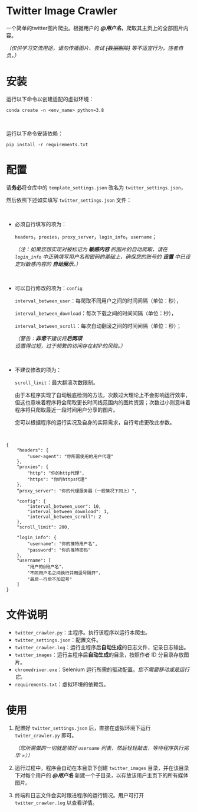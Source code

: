 # Twitter Image Crawler

一个简单的twitter图片爬虫。根据用户的 ***@用户名***，爬取其主页上的全部图片内容。

*（仅供学习交流用途，请勿传播图片、尝试 ~~[数据删除]~~ 等不适宜行为，违者自负。）*



# 安装

运行以下命令以创建适配的虚拟环境：

```
conda create -n <env_name> python=3.8
```

</br>

运行以下命令安装依赖：

```
pip install -r requirements.txt
```



# 配置

请**务必**将仓库中的 `template_settings.json` 改名为 `twitter_settings.json`，

然后依照下述如实填写 `twitter_settings.json` 文件：

</br>

- 必须自行填写的项为：

  `headers`，`proxies`，`proxy_server`，`login_info`，`username`；

  *（注：如果您想实现对被标记为 **敏感内容** 的图片的自动爬取，请在 `login_info` 中正确填写用户名和密码的基础上，确保您的账号的 **设置** 中已设定对敏感内容的 **自动展示**。）*

  </br>

- 可以自行修改的项为：`config`

  `interval_between_user`：每爬取不同用户之间的时间间隔（单位：秒），

  `interval_between_download`：每次下载之间的时间间隔（单位：秒），

  `interval_between_scroll`：每次自动翻滚之间的时间间隔（单位：秒）；

  *（警告：**非常**不建议将**后两项**设置得过短，过于频繁的访问存在封IP的风险。）*

  </br>

- 不建议修改的项为：

  `scroll_limit`：最大翻滚次数限制。
  
  由于本程序实现了自动触底检测的方法，次数过大理论上不会影响运行效率，但这也意味着程序将会爬取更长时间线范围内的图片资源；次数过小则意味着程序将只爬取最近一段时间用户分享的图片。
  
  您可以根据程序的运行实况及自身的实际需求，自行考虑更改此参数。
  
  </br>

```
{
    "headers": {
        "user-agent": "你所需使用的用户代理"
    },
    "proxies": {
        "http": "你的http代理",
        "https": "你的https代理"
    },
    “proxy_server": "你的代理服务器（一般情况下同上）",
    
    "config": {
        "interval_between_user": 10,
        "interval_between_download": 1,
        "interval_between_scroll": 2
    },
    "scroll_limit": 200,
    
    "login_info": {
    	"username": "你的推特用户名",
    	"password": "你的推特密码"
    },
    "username": [
        "用户的@用户名"，
        "不同用户名之间换行并用逗号隔开"，
        "最后一行后不加逗号"
    ]
}
```



# 文件说明

- `twitter_crawler.py`：主程序。执行该程序以运行本爬虫。
- `twitter_settings.json`：配置文件。
- `twitter_crawler.log`：运行主程序后**自动生成**的日志文件，记录日志输出。
- `twitter_images`：运行主程序后**自动生成**的目录，按照作者 ID 分目录存放图片。
- `chromedriver.exe`：Selenium 运行所需的驱动配置。*您不需要移动或是运行它。*
- `requirements.txt`：虚拟环境的依赖包。



# 使用

1. 配置好 `twitter_settings.json` 后，直接在虚拟环境下运行 `twiter_crawler.py` 即可。

   *（您所需做的一切就是填好 `username` 列表，然后轻轻敲击，等待程序执行完毕 =））*

2. 运行过程中，程序会自动在本目录下创建 `twitter_images` 目录，并在该目录下对每个用户的 ***@用户名*** 新建一个子目录，以存放该用户主页下的所有媒体图片。

3. 终端和日志文件会实时跟进程序的运行情况。用户可打开 `twitter_crawler.log` 以查看详情。

